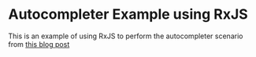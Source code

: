 # Autocompleter Example using RxJS

This is an example of using RxJS to perform the autocompleter scenario from [this blog post](http://swannodette.github.io/2013/08/17/comparative/)